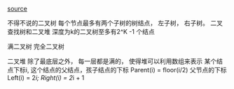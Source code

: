 [source](http://bubkoo.com/2014/01/14/sort-algorithm/heap-sort/)

不得不说的二叉树
每个节点最多有两个子树的树结点， 左子树， 右子树。 
二叉查找树和二叉堆
深度为k的二叉树至多有2^K -1 个结点

满二叉树
完全二叉树

二叉堆 除了最底层之外， 每一层都是满的， 使得堆可以利用数组来表示
某个结点下标i, 这个结点的父结点，孩子结点的下标
Parent(i) = floor(i/2)  父节点的下标
Left(i) = 2*i;
Right(i) = 2*i + 1